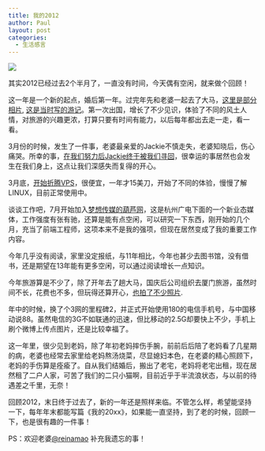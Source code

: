 ```yaml
---
title: 我的2012
author: Paul
layout: post
categories:
  - 生活感言
---
```




![](http://img.chztv.com/blog/2013-0103/1.jpg)

其实2012已经过去2个半月了，一直没有时间，今天偶有空闲，就来做个回顾！

这一年是一个新的起点，婚后第一年。过完年先和老婆一起去了大马，<a href="http://www.yupoo.com/photos/paulreina/albums/4823739/" target="_blank">这里是部分相片</a>, <a href="http://www.paulreina.com/honeymoon.html" target="_blank">这是当时写的游记</a>。第一次出国，增长了不少见识，体验了不同的风土人情，对旅游的兴趣更浓，打算只要有时间有能力，以后每年都出去走一走，看一看。

3月份的时候，发生了一件事，老婆最亲爱的Jackie不慎走失，老婆知晓后，伤心痛哭。所幸的事，<a href="http://www.chztv.com/blog/post/lost-and-found.html" target="_blank">在我们努力后Jackie终于被我们寻回</a>，很幸运的事居然也会发生在我们身上，这点让我们深感失而复得的开心。

3月底，<a href="http://www.chztv.com/blog/post/my-first-vps.html" target="_blank">开始折腾VPS</a>，很便宜，一年才15美刀，开始了不同的体验，慢慢了解LINUX，目前正常使用中。

谈谈工作吧，7月开始加入<a href="http://www.hoolo.tv" target="_blank">梦想传媒的葫芦网</a>，这是杭州广电下面的一个新业态媒体，工作强度有张有驰，还算是能有点空闲，可以研究一下东西，刚开始的几个月，充当了前端工程师，这项本来不是我的强项，但现在居然变成了我的重要工作内容。

今年几乎没有阅读，家里没定报纸，与11年相比，今年也甚少去图书馆，没有借书，还是期望在13年能有更多空闲，可以通过阅读增长一点知识。

今年旅游算是不少了，除了开年去了趟大马，国庆后公司组织去厦门旅游，虽然时间不长，花费也不多，但玩得还算开心，<a href="http://sdrv.ms/YsmKpG" target="_blank">也拍了不少照片</a>.

年中的时候，换了个3网的里程碑2，并正式开始使用180的电信手机号，与中国移动说88。虽然电信的3G不如联通的迅速，但比移动的2.5G却要快上不少，手机上刷个微博上传点图片，还是比较幸福了。

这一年里，很少见到老妈，除了年初老妈摔伤手腕，前前后后陪了老妈看了几星期的病，老婆也经常去家里给老妈熬汤烧菜，尽显媳妇本色，在老婆的精心照顾下，老妈的手伤算是痊瘉了。自从我们结婚后，搬出了老宅，老妈将老宅出租，现在居然租了二户人家，可苦了我们的二只小猫啊，目前近乎于半流浪状态，与以前的待遇差之千里，无奈！

回顾2012，末日终于过去了，新的一年还是照样来临。不管怎么样，希望能坚持一下，每年年末都能写篇《我的20xx》，如果能一直坚持，到了老的时候，回顾一下，也是很有趣的一件事！

PS：欢迎老婆<a href="http://www.weibo.com/reinamao81" target="_blank">@reinamao</a> 补充我遗忘的事！